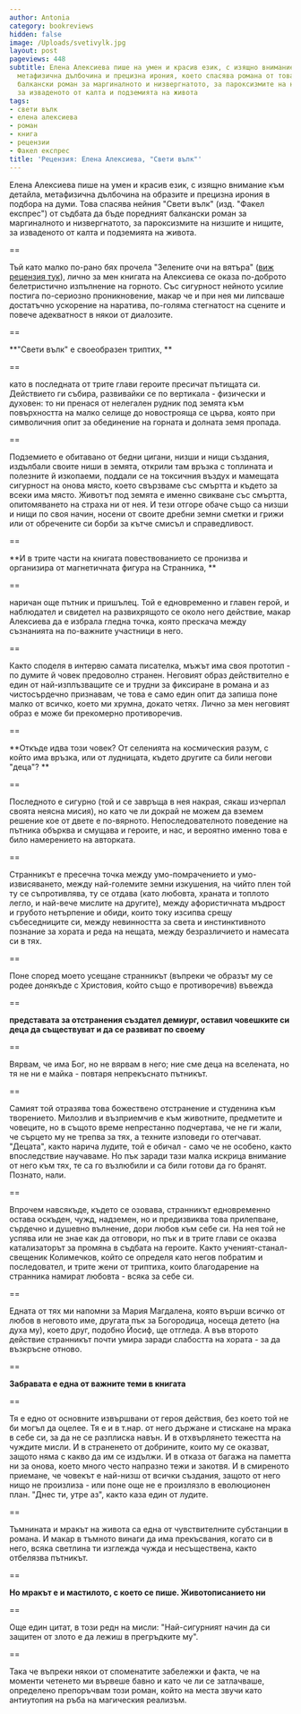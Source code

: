 ```yaml
---
author: Antonia
category: bookreviews
hidden: false
image: /Uploads/svetivylk.jpg
layout: post
pageviews: 448
subtitle: Елена Алексиева пише на умен и красив език, с изящно внимание към детайла,
  метафизична дълбочина и прецизна ирония, което спасява романа от това да е поредния
  балкански роман за маргиналното и низвергнатото, за пароксизмите на низшите и нищите,
  за изваденото от калта и подземията на живота
tags:
- свети вълк
- елена алексиева
- роман
- книга
- рецензии
- Факел експрес
title: 'Рецензия: Елена Алексиева, "Свети вълк"'
---
```


Елена Алексиева пише на умен и красив език, с изящно внимание към детайла, метафизична дълбочина на образите и прецизна ирония в подбора на думи. Това спасява нейния "Свети вълк" (изд. "Факел експрес") от съдбата да бъде поредният балкански роман за маргиналното и низвергнатото, за пароксизмите на низшите и нищите, за изваденото от калта и подземията на живота. 

\==

Тъй като малко по-рано бях прочела "Зелените очи на вятъра" ([виж рецензия тук](https://literaturnirazgovori.com/bookreviews/2019/01/21/20-33-%D0%B7%D0%B4%D1%80%D0%B0%D0%B2%D0%BA%D0%B0-%D0%B5%D0%B2%D1%82%D0%B8%D0%BC%D0%BE%D0%B2%D0%B0-%D0%B7%D0%B5%D0%BB%D0%B5%D0%BD%D0%B8%D1%82%D0%B5-%D0%BE%D1%87%D0%B8-%D0%BD%D0%B0-%D0%B2%D1%8F%D1%82%D1%8A%D1%80%D0%B0.html)), лично за мен книгата на Алексиева се оказа по-доброто белетристично изпълнение на горното. Със сигурност нейното усилие постига по-сериозно проникновение, макар че и при нея ми липсваше достатъчно ускорение на наратива, по-голяма стегнатост на сцените и повече адекватност в някои от диалозите.

\==

**"Свети вълк" е своеобразен триптих, **

\==

като в последната от трите глави героите пресичат пътищата си. Действието ги събира, развивайки се по вертикала - физически и духовен: то ни пренася от нелегален рудник под земята към повърхността на малко селище до новострояща се църва, която при символичния опит за обединение на горната и долната земя пропада.

\==

Подземието е обитавано от бедни цигани, низши и нищи създания, издълбали своите ниши в земята, открили там връзка с топлината и полезните й изкопаеми, поддали се на токсичния въздух и мамещата сигурност на онова място, което свързваме със смъртта и където за всеки има място. Животът под земята е именно свикване със смъртта, опитомяването на страха ни от нея. И тези отгоре обаче също са низши и нищи по своя начин, носени от своите дребни земни сметки и грижи или от обречените си борби за кътче смисъл и справедливост.

\==

**И в трите части на книгата повествованието се пронизва и организира от магнетичната фигура на Странника, **

\==

наричан още пътник и пришълец. Той е едновременно и главен герой, и наблюдател и свидетел на развихрящото се около него действие, макар Алексиева да е избрала гледна точка, която прескача между съзнанията на по-важните участници в него. 

\==

Както споделя в интервю самата писателка, мъжът има своя прототип -  по думите й човек предоволно странен. Неговият образ действително е един от най-изплъзващите се и трудни за фиксиране в романа и аз чистосърдечно признавам, че това е само един опит да запиша поне малко от всичко, което ми хрумна, докато четях. Лично за мен неговият образ е може би прекомерно противоречив. 

\==

**Откъде идва този човек? От селенията на космическия разум, с който има връзка, или от лудницата, където другите са били негови "деца"? **

\==

Последното е сигурно (той и се завръща в нея накрая, сякаш изчерпал своята неясна мисия), но като че ли докрай не можем да вземем решение кое от двете е по-вярното. Непоследователното поведение на пътника обърква и смущава и героите, и нас, и вероятно именно това е било намерението на авторката. 

\==

Странникът е пресечна точка между умо-помрачението и умо-извисяването, между най-големите земни изкушения, на чийто плен той ту се съпротивлява, ту се отдава (като любовта, храната и топлото легло, и най-вече мислите на другите), между афористичната мъдрост и грубото нетърпение и обиди, които току изсипва срещу събеседниците си, между невинността за света и инстинктивното познание за хората и реда на нещата, между безразличието и намесата си в тях.

\==

Поне според моето усещане странникът (въпреки че образът му се родее донякъде с Христовия, който също е противоречив) въвежда 

\==

**представата за отстранения създател демиург, оставил човешките си деца да съществуват и да се развиват по своему**

\==

Вярвам, че има Бог, но не вярвам в него; ние сме деца на вселената, но тя не ни е майка - повтаря непрекъснато пътникът. 

\==

Самият той отразява това божествено отстранение и студенина към творението. Милозлив и възприемчив е към животните, предметите и човеците, но в същото време непрестанно подчертава, че не ги жали, че сърцето му не трепва за тях, а техните изповеди го отегчават. "Децата", както нарича лудите, той е обичал - само че не особено, както впоследствие научаваме. Но пък заради тази малка искрица внимание от него към тях, те са го възлюбили и са били готови да го бранят. Познато, нали. 

\==

Впрочем навсякъде, където се озовава, странникът едновременно остава оскъден, чужд, надземен, но и предизвиква това прилепване, сърдечно и душевно вълнение, дори любов към себе си. На нея той не успява или не знае как да отговори, но пък и в трите глави се оказва катализаторът за промяна в съдбата на героите. Както ученият-станал-свещеник Колимечков, който се определя като негов побратим и последовател, и трите жени от триптиха, които благодарение на странника намират любовта - всяка за себе си. 

\==

Едната от тях ми напомни за Мария Магдалена, която върши всичко от любов в неговото име, другата пък за Богородица, носеща детето (на духа му), което друг, подобно Йосиф, ще отгледа. А във второто действие странникът почти умира заради слабостта на хората - за да възкръсне отново. 

\==

**Забравата е една от важните теми в книгата**

\==

Тя е едно от основните извършвани от героя действия, без което той не би могъл да оцелее. Тя е и в т.нар. от него държане и стискане на мрака в себе си, за да не се разплиска навън. И в отхвърлянето тежестта на чуждите мисли. И в страненето от добрините, които му се оказват, защото няма с какво да им се издължи. И в отказа от багажа на паметта ни за онова, което много често напразно тежи и закотвя. И в смиреното приемане, че човекът е най-низш от всички създания, защото от него нищо не произлиза - или поне още не е произлязло в еволюционен план. "Днес ти, утре аз", както каза един от лудите.

\==

Тъмнината и мракът на живота са една от чувствителните субстанции в романа. И макар в тъмното винаги да има прекъсвания, когато си в него, всяка светлина ти изглежда чужда и несъществена, както отбелязва пътникът. 

\==

**Но мракът е и мастилото, с което се пише. Животописанието ни**

\==

Още един цитат, в този редн на мисли: "Най-сигурният начин да си защитен от злото е да лежиш в прегръдките му".

\==

Така че въпреки някои от споменатите забележки и факта, че на моменти четенето ми вървеше бавно и като че ли се затлачваше, определено препоръчвам този роман, който на места звучи като антиутопия на ръба на магическия реализъм.